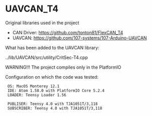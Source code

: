 # UAVCAN_T4
Original libraries used in the project
 * CAN Driver: https://github.com/tonton81/FlexCAN_T4
 * UAVCAN: https://github.com/107-systems/107-Arduino-UAVCAN

What has been added to the UAVCAN library:

../lib/UAVCAN/src/utility/CritSec-T4.cpp

WARNING!!!
The project compiles only in the PlatformIO 
 
 Configuration on which the code was tested:
 
     OS: MacOS Monterey 12.1
     IDE: Atom 1.58.0 with PlatformIO Core 5.2.4 
     LOADER: Teensy Loader 1.56
  
     PUBLISER: Teensy 4.0 with TJA1051T/3,118
     SUBSCRIBER: Teensy 4.0 with TJA1051T/3,118
